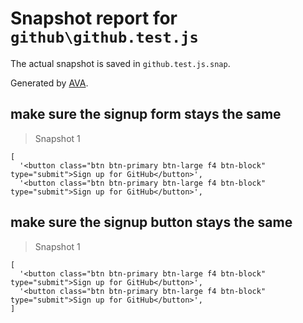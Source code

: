 # Snapshot report for `github\github.test.js`

The actual snapshot is saved in `github.test.js.snap`.

Generated by [AVA](https://ava.li).

## make sure the signup form stays the same

> Snapshot 1

    [
      '<button class="btn btn-primary btn-large f4 btn-block" type="submit">Sign up for GitHub</button>',
      '<button class="btn btn-primary btn-large f4 btn-block" type="submit">Sign up for GitHub</button>',
    

## make sure the signup button stays the same

> Snapshot 1

    [
      '<button class="btn btn-primary btn-large f4 btn-block" type="submit">Sign up for GitHub</button>',
      '<button class="btn btn-primary btn-large f4 btn-block" type="submit">Sign up for GitHub</button>',
    ]